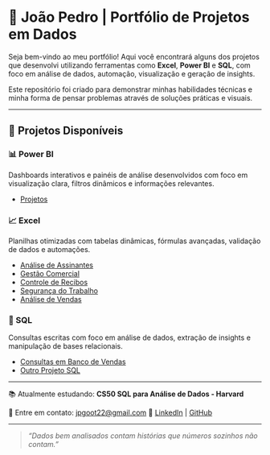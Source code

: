 # 🎯 João Pedro | Portfólio de Projetos em Dados

Seja bem-vindo ao meu portfólio! Aqui você encontrará alguns dos projetos que desenvolvi utilizando ferramentas como **Excel**, **Power BI** e **SQL**, com foco em análise de dados, automação, visualização e geração de insights.

Este repositório foi criado para demonstrar minhas habilidades técnicas e minha forma de pensar problemas através de soluções práticas e visuais.

---

## 📂 Projetos Disponíveis

### 📊 Power BI
Dashboards interativos e painéis de análise desenvolvidos com foco em visualização clara, filtros dinâmicos e informações relevantes.

- [Projetos](PowerBI/nome-do-projeto)

### 📈 Excel
Planilhas otimizadas com tabelas dinâmicas, fórmulas avançadas, validação de dados e automações.

- [Análise de Assinantes](Excel/Analise_assinantes)
- [Gestão Comercial](Excel/Comercial)
- [Controle de Recibos](Excel/Controle_Recibos)
- [Segurança do Trabalho](Excel/Segurança_trabalho)
- [Análise de Vendas](Excel/Vendas)

### 🧠 SQL
Consultas escritas com foco em análise de dados, extração de insights e manipulação de bases relacionais.

- [Consultas em Banco de Vendas](SQL/vendas-sql)
- [Outro Projeto SQL](SQL/nome-do-projeto)

---


📚 Atualmente estudando: **CS50 SQL para Análise de Dados - Harvard**

📧 Entre em contato: jpgoot22@gmail.com
🔗 [LinkedIn](www.linkedin.com/in/joãopedro-sousa) | [GitHub](https://github.com/jpgoot22)

---

> *“Dados bem analisados contam histórias que números sozinhos não contam.”*

